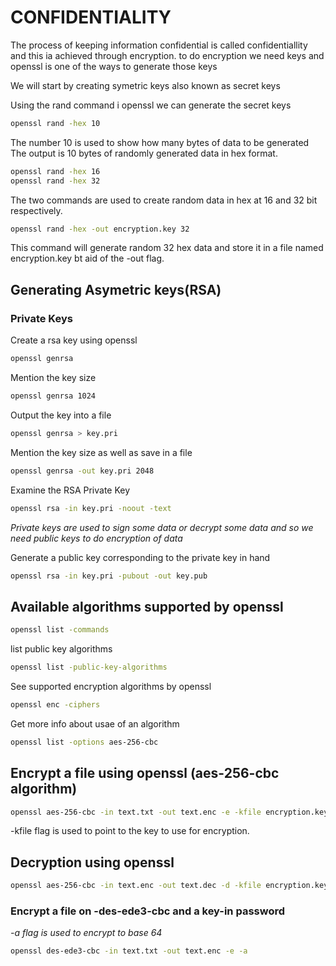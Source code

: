 # CONFIDENTIALITY

The process of keeping information confidential is called confidentiallity and this ia achieved through encryption. to do encryption we need keys and openssl is one of the ways to generate those keys

We will start by creating symetric keys also known as secret keys

Using the rand command i openssl we can generate the secret keys

```bash
openssl rand -hex 10
```

The number 10 is used to show how many bytes of data to be generated
The output is 10 bytes of randomly generated data in hex format.

```bash
openssl rand -hex 16
openssl rand -hex 32
```

The two commands are used to create random data in hex at 16 and 32 bit respectively.

```bash
openssl rand -hex -out encryption.key 32
```

This command will generate random 32 hex data and store it in a file named encryption.key bt aid of the -out flag.

## Generating Asymetric keys(RSA)

### Private Keys

Create a rsa key using openssl

```bash
openssl genrsa
```

Mention the key size

```bash
openssl genrsa 1024
```

Output the key into a file

```bash
openssl genrsa > key.pri
```

Mention the key size as well as save in a file

```bash
openssl genrsa -out key.pri 2048
```

Examine the RSA Private Key

```bash
openssl rsa -in key.pri -noout -text
```

_Private keys are used to sign some data or decrypt some data and so we need public keys to do encryption of data_

Generate a public key corresponding to the private key in hand

```bash
openssl rsa -in key.pri -pubout -out key.pub
```

## Available algorithms supported by openssl

```bash
openssl list -commands
```

list public key algorithms

```bash
openssl list -public-key-algorithms
```

See supported encryption algorithms by openssl

```bash
openssl enc -ciphers
```

Get more info about usae of an algorithm

```bash
openssl list -options aes-256-cbc
```

## Encrypt a file using openssl (aes-256-cbc algorithm)

````bash
openssl aes-256-cbc -in text.txt -out text.enc -e -kfile encryption.key```
````

-kfile flag is used to point to the key to use for encryption.

## Decryption using openssl

```bash
openssl aes-256-cbc -in text.enc -out text.dec -d -kfile encryption.key
```

### Encrypt a file on -des-ede3-cbc and a key-in password

_-a flag is used to encrypt to base 64_

```bash
openssl des-ede3-cbc -in text.txt -out text.enc -e -a
```
